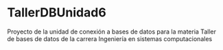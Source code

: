 # TallerDBUnidad6
Proyecto de la unidad de conexión a bases de datos para la materia Taller de bases de datos de la carrera Ingeniería en sistemas computacionales
